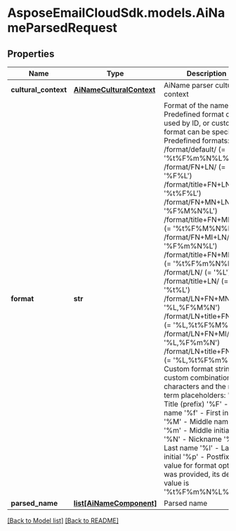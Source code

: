 # AsposeEmailCloudSdk.models.AiNameParsedRequest
## Properties
Name | Type | Description | Notes
------------ | ------------- | ------------- | -------------
**cultural_context** | [**AiNameCulturalContext**](AiNameCulturalContext.md) | AiName parser cultural context              | [optional] 
**format** | **str** | Format of the name. Predefined format can be used by ID, or custom format can be specified. Predefined formats:      /format/default/ (&#x3D; &#39;%t%F%m%N%L%p&#39;)     /format/FN+LN/ (&#x3D; &#39;%F%L&#39;)     /format/title+FN+LN/ (&#x3D; &#39;%t%F%L&#39;)     /format/FN+MN+LN/ (&#x3D; &#39;%F%M%N%L&#39;)     /format/title+FN+MN+LN/ (&#x3D; &#39;%t%F%M%N%L&#39;)     /format/FN+MI+LN/ (&#x3D; &#39;%F%m%N%L&#39;)     /format/title+FN+MI+LN/ (&#x3D; &#39;%t%F%m%N%L&#39;)     /format/LN/ (&#x3D; &#39;%L&#39;)     /format/title+LN/ (&#x3D; &#39;%t%L&#39;)     /format/LN+FN+MN/ (&#x3D; &#39;%L,%F%M%N&#39;)     /format/LN+title+FN+MN/ (&#x3D; &#39;%L,%t%F%M%N&#39;)     /format/LN+FN+MI/ (&#x3D; &#39;%L,%F%m%N&#39;)     /format/LN+title+FN+MI/ (&#x3D; &#39;%L,%t%F%m%N&#39;)  Custom format string - custom combination of characters and the next term placeholders:      &#39;%t&#39; - Title (prefix)     &#39;%F&#39; - First name     &#39;%f&#39; - First initial     &#39;%M&#39; - Middle name(s)     &#39;%m&#39; - Middle initial(s)     &#39;%N&#39; - Nickname     &#39;%L&#39; - Last name     &#39;%l&#39; - Last initial     &#39;%p&#39; - Postfix  If no value for format option was provided, its default value is &#39;%t%F%m%N%L%p&#39;              | [optional] 
**parsed_name** | [**list[AiNameComponent]**](AiNameComponent.md) | Parsed name              | 



[[Back to Model list]](Models.md) [[Back to README]](README.md)


